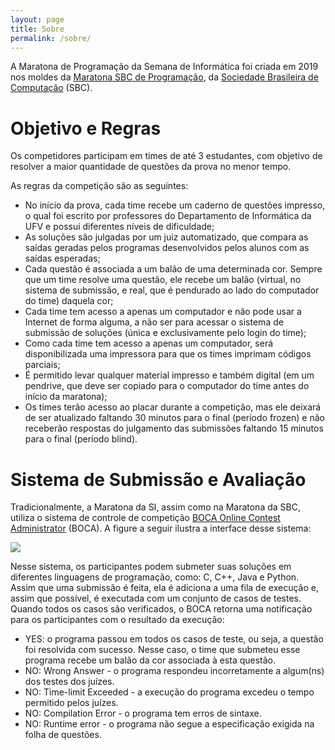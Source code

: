 ```yaml
---
layout: page
title: Sobre
permalink: /sobre/
---
```


A Maratona de Programação da Semana de Informática foi criada em 2019 nos moldes da [Maratona SBC de Programação](https://maratona.sbc.org.br/sobre/index.html), da [Sociedade Brasileira de Computação](https://www.sbc.org.br/) (SBC). 

# Objetivo e Regras

Os competidores participam em times de até 3 estudantes, com objetivo de resolver a maior quantidade de questões da prova no menor tempo. 

As regras da competição são as seguintes:

- No início da prova, cada time recebe um caderno de questões impresso, o qual foi escrito por professores do Departamento de Informática da UFV e possui diferentes níveis de dificuldade;
- As soluções são julgadas por um juiz automatizado, que compara as saídas geradas pelos programas desenvolvidos pelos alunos com as saídas esperadas;
- Cada questão é associada a um balão de uma determinada cor. Sempre que um time resolve uma questão, ele recebe um balão (virtual, no sistema de submissão, e real, que é pendurado ao lado do computador do time) daquela cor;
- Cada time tem acesso a apenas um computador e não pode usar a Internet de forma alguma, a não ser para acessar o sistema de submissão de soluções (única e exclusivamente pelo login do time);
- Como cada time tem acesso a apenas um computador, será disponibilizada uma impressora para que os times imprimam códigos parciais;
- É permitido levar qualquer material impresso e também digital (em um pendrive, que deve ser copiado para o computador do time antes do início da maratona);
- Os times terão acesso ao placar durante a competição, mas ele deixará de ser atualizado faltando 30 minutos para o final (período frozen) e não receberão respostas do julgamento das submissões faltando 15 minutos para o final (período blind).

# Sistema de Submissão e Avaliação 

Tradicionalmente, a Maratona da SI, assim como na Maratona da SBC, utiliza o sistema de controle de competição [BOCA Online Contest Administrator]() (BOCA). A figure a seguir ilustra a interface desse sistema:

<img src="{{'/assets/images/boca.png' | relative_url}}">

 Nesse sistema, os participantes podem submeter suas soluções em diferentes linguagens de programação, como: C, C++, Java e Python. Assim que uma submissão é feita, ela é adiciona a uma fila de execução e, assim que possível, é executada com um conjunto de casos de testes. Quando todos os casos são verificados, o BOCA retorna uma notificação para os participantes com o resultado da execução:

- YES: o programa passou em todos os casos de teste, ou seja, a questão foi resolvida com sucesso. Nesse caso, o time que submeteu esse programa recebe um balão da cor associada à esta questão.
- NO: Wrong Answer - o programa respondeu incorretamente a algum(ns) dos testes dos juízes.
- NO: Time-limit Exceeded - a execução do programa excedeu o tempo permitido pelos juízes. 
- NO: Compilation Error	- o programa tem erros de sintaxe.
- NO: Runtime error - o programa não segue a especificação exigida na folha de questões.
